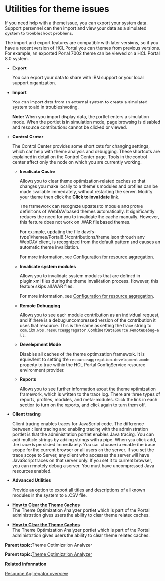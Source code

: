 # Utilities for theme issues

If you need help with a theme issue, you can export your system data. Support personnel can then import and view your data as a simulated system to troubleshoot problems.

The import and export features are compatible with later versions, so if you have a recent version of HCL Portal you can themes from previous versions. For example, an exported Portal 7002 theme can be viewed on a HCL Portal 8.0 system.

-   **Export**

    You can export your data to share with IBM support or your local support organization.

-   **Import**

    You can import data from an external system to create a simulated system to aid in troubleshooting.

    **Note:** When you import display data, the portlet enters a simulation mode. When the portlet is in simulation mode, page browsing is disabled and resource contributions cannot be clicked or viewed.

-   **Control Center**

    The Control Center provides some short cuts for changing settings, which can help with theme analysis and debugging. These shortcuts are explained in detail on the Control Center page. Tools in the control center affect only the node on which you are currently working.

    -   **Invalidate Cache**

        Allows you to clear theme optimization-related caches so that changes you make locally to a theme's modules and profiles can be made available immediately, without restarting the server. Modify your theme then click the **Click to invalidate** link.

        The framework can recognize updates to module and profile definitions of WebDAV based themes automatically. It significantly reduces the need for you to invalidate the cache manually. However, this feature does not work on .WAR file based themes.

        For example, updating the file dav:fs-type1/themes/Portal8.5/contributions/theme.json through any WebDAV client, is recognized from the default pattern and causes an automatic theme invalidation.

        For more information, see [Configuration for resource aggregation](config_res_agg.md#).

    -   **Invalidate system modules**

        Allows you to invalidate system modules that are defined in plugin.xml files during the theme invalidation process. However, this feature skips all.WAR files.

        For more information, see [Configuration for resource aggregation](config_res_agg.md#).

    -   **Remote Debugging**

        Allows you to see each module contribution as an individual request, and if there is a debug uncompressed version of the contribution it uses that resource. This is the same as setting the trace string to `com.ibm.wps.resourceaggregator.CombinerDataSource.RemoteDebug=all`.

    -   **Development Mode**

        Disables all caches of the theme optimization framework. It is equivalent to setting the `resourceaggregation.development.mode` property to true within the HCL Portal ConfigService resource environment provider.

    -   **Reports**

        Allows you to see further information about the theme optimization framework, which is written to the trace log. There are three types of reports, profiles, modules, and meta-modules. Click the link in each section to turn on the reports, and click again to turn them off.

-   **Client tracing**

    Client tracing enables traces for JavaScript code. The difference between client tracing and enabling tracing with the administration portlet is that the administration portlet enables Java tracing. You can add multiple strings by adding strings with a pipe. When you click add, the trace is persisted immediately. You can choose to enable the trace scope for the current browser or all users on the server. If you set the trace scope to Server, any client who accesses the server will have JavaScript traces on that server only. If you set it to current browser, you can remotely debug a server. You must have uncompressed Java resources enabled.

-   **Advanced Utilities**

    Provide an option to export all titles and descriptions of all known modules in the system to a .CSV file.


-   **[How to Clear the Theme Caches](../wcm/clear_themes_caches.md)**  
The Theme Optimization Analyzer portlet which is part of the Portal administration gives users the ability to clear theme related caches.
-   **[How to Clear the Theme Caches](../wcm/clear_themes_caches.md)**  
The Theme Optimization Analyzer portlet which is part of the Portal administration gives users the ability to clear theme related caches.

**Parent topic:**[Theme Optimization Analyzer](../dev-theme/themeopt_an_analyzer.md)

**Parent topic:**[Theme Optimization Analyzer](../dev-theme/themeopt_an_analyzer.md)

**Related information**  


[Resource Aggregator overview](../dev-theme/themeopt_reso_agg.md)


